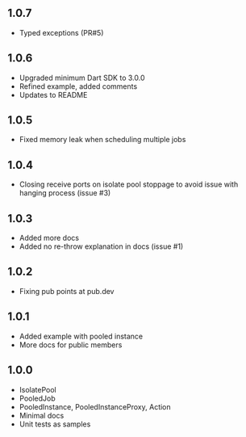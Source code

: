 ## 1.0.7
- Typed exceptions (PR#5)

## 1.0.6
- Upgraded minimum Dart SDK to 3.0.0
- Refined example, added comments
- Updates to README

## 1.0.5
- Fixed memory leak when scheduling multiple jobs

## 1.0.4
- Closing receive ports on isolate pool stoppage to avoid issue with hanging process (issue #3)

## 1.0.3
- Added more docs
- Added no re-throw explanation in docs (issue #1)

## 1.0.2
- Fixing pub points at pub.dev

## 1.0.1
- Added example with pooled instance
- More docs for public members

## 1.0.0
- IsolatePool
- PooledJob
- PooledInstance, PooledInstanceProxy, Action
- Minimal docs
- Unit tests as samples